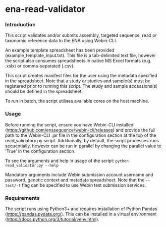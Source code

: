 # ena-read-validator
### Introduction
This script validates and/or submits assembly, targeted sequence, read or taxonomic reference data to the ENA using Webin-CLI.

An example template spreadsheet has been provided (example_template_input.txt). This file is a tab-delimited text file, however the script also consumes spreadsheets in native MS Excel formats (e.g. .xslx) or comma-separated (.csv).

This script creates manifest files for the user using the metadata specified in the spreadsheet. Note that a study or studies and sample(s) must be registered prior to running this script. The study and sample accessions(s) should be defined in the spreadsheet.

To run in batch, the script utilises available cores on the host machine.

### Usage
Before running the script, ensure you have Webin-CLI installed (https://github.com/enasequence/webin-cli/releases) and provide the full path to the Webin-CLI .jar file in the configuration section at the top of the read_validatory.py script. Additionally, by default, the script processes runs sequentially, however can be run in parallel by changing the parallel value to 'True' in the configuration section. 

To see the arguments and help in usage of the script:
`python read_validator.py --help`

Mandatory arguments include Webin submission account username and password, genetic context and metadata spreadsheet. Note that the `--test/-t` flag can be specified to use Webin test submission services.

### Requirements
The script runs using Python3+ and requires installation of Python Pandas (https://pandas.pydata.org/). This can be installed in a virtual environment (https://docs.python.org/3/tutorial/venv.html).
